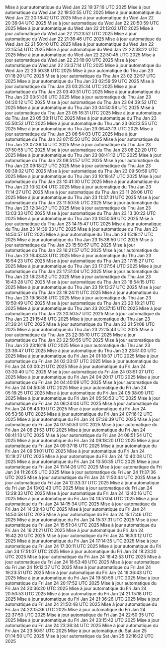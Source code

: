 Mise à jour automatique du Wed Jan 22 19:37:16 UTC 2025
Mise à jour automatique du Wed Jan 22 19:50:55 UTC 2025
Mise à jour automatique du Wed Jan 22 20:18:42 UTC 2025
Mise à jour automatique du Wed Jan 22 20:36:04 UTC 2025
Mise à jour automatique du Wed Jan 22 20:50:59 UTC 2025
Mise à jour automatique du Wed Jan 22 21:13:03 UTC 2025
Mise à jour automatique du Wed Jan 22 21:23:52 UTC 2025
Mise à jour automatique du Wed Jan 22 21:36:46 UTC 2025
Mise à jour automatique du Wed Jan 22 21:50:40 UTC 2025
Mise à jour automatique du Wed Jan 22 22:15:54 UTC 2025
Mise à jour automatique du Wed Jan 22 22:38:22 UTC 2025
Mise à jour automatique du Wed Jan 22 22:50:45 UTC 2025
Mise à jour automatique du Wed Jan 22 23:16:00 UTC 2025
Mise à jour automatique du Wed Jan 22 23:37:14 UTC 2025
Mise à jour automatique du Wed Jan 22 23:50:38 UTC 2025
Mise à jour automatique du Thu Jan 23 01:18:20 UTC 2025
Mise à jour automatique du Thu Jan 23 02:32:57 UTC 2025
Mise à jour automatique du Thu Jan 23 02:59:59 UTC 2025
Mise à jour automatique du Thu Jan 23 03:25:34 UTC 2025
Mise à jour automatique du Thu Jan 23 03:40:51 UTC 2025
Mise à jour automatique du Thu Jan 23 03:51:36 UTC 2025
Mise à jour automatique du Thu Jan 23 04:20:12 UTC 2025
Mise à jour automatique du Thu Jan 23 04:39:52 UTC 2025
Mise à jour automatique du Thu Jan 23 04:50:58 UTC 2025
Mise à jour automatique du Thu Jan 23 05:16:31 UTC 2025
Mise à jour automatique du Thu Jan 23 05:38:11 UTC 2025
Mise à jour automatique du Thu Jan 23 05:50:52 UTC 2025
Mise à jour automatique du Thu Jan 23 06:23:55 UTC 2025
Mise à jour automatique du Thu Jan 23 06:43:13 UTC 2025
Mise à jour automatique du Thu Jan 23 06:54:03 UTC 2025
Mise à jour automatique du Thu Jan 23 07:15:50 UTC 2025
Mise à jour automatique du Thu Jan 23 07:36:14 UTC 2025
Mise à jour automatique du Thu Jan 23 07:50:55 UTC 2025
Mise à jour automatique du Thu Jan 23 08:22:20 UTC 2025
Mise à jour automatique du Thu Jan 23 08:41:12 UTC 2025
Mise à jour automatique du Thu Jan 23 08:51:57 UTC 2025
Mise à jour automatique du Thu Jan 23 09:18:27 UTC 2025
Mise à jour automatique du Thu Jan 23 09:39:02 UTC 2025
Mise à jour automatique du Thu Jan 23 09:50:59 UTC 2025
Mise à jour automatique du Thu Jan 23 10:18:47 UTC 2025
Mise à jour automatique du Thu Jan 23 10:41:30 UTC 2025
Mise à jour automatique du Thu Jan 23 10:52:04 UTC 2025
Mise à jour automatique du Thu Jan 23 11:14:27 UTC 2025
Mise à jour automatique du Thu Jan 23 11:26:06 UTC 2025
Mise à jour automatique du Thu Jan 23 11:37:31 UTC 2025
Mise à jour automatique du Thu Jan 23 11:50:55 UTC 2025
Mise à jour automatique du Thu Jan 23 12:34:27 UTC 2025
Mise à jour automatique du Thu Jan 23 13:03:33 UTC 2025
Mise à jour automatique du Thu Jan 23 13:30:22 UTC 2025
Mise à jour automatique du Thu Jan 23 13:50:59 UTC 2025
Mise à jour automatique du Thu Jan 23 14:15:47 UTC 2025
Mise à jour automatique du Thu Jan 23 14:39:33 UTC 2025
Mise à jour automatique du Thu Jan 23 14:50:57 UTC 2025
Mise à jour automatique du Thu Jan 23 15:18:17 UTC 2025
Mise à jour automatique du Thu Jan 23 15:38:50 UTC 2025
Mise à jour automatique du Thu Jan 23 15:50:57 UTC 2025
Mise à jour automatique du Thu Jan 23 16:21:57 UTC 2025
Mise à jour automatique du Thu Jan 23 16:43:43 UTC 2025
Mise à jour automatique du Thu Jan 23 16:54:23 UTC 2025
Mise à jour automatique du Thu Jan 23 17:15:27 UTC 2025
Mise à jour automatique du Thu Jan 23 17:37:54 UTC 2025
Mise à jour automatique du Thu Jan 23 17:51:04 UTC 2025
Mise à jour automatique du Thu Jan 23 18:23:52 UTC 2025
Mise à jour automatique du Thu Jan 23 18:43:28 UTC 2025
Mise à jour automatique du Thu Jan 23 18:54:15 UTC 2025
Mise à jour automatique du Thu Jan 23 19:13:27 UTC 2025
Mise à jour automatique du Thu Jan 23 19:24:11 UTC 2025
Mise à jour automatique du Thu Jan 23 19:36:36 UTC 2025
Mise à jour automatique du Thu Jan 23 19:50:49 UTC 2025
Mise à jour automatique du Thu Jan 23 20:18:21 UTC 2025
Mise à jour automatique du Thu Jan 23 20:37:15 UTC 2025
Mise à jour automatique du Thu Jan 23 20:50:57 UTC 2025
Mise à jour automatique du Thu Jan 23 21:15:48 UTC 2025
Mise à jour automatique du Thu Jan 23 21:36:24 UTC 2025
Mise à jour automatique du Thu Jan 23 21:51:08 UTC 2025
Mise à jour automatique du Thu Jan 23 22:15:43 UTC 2025
Mise à jour automatique du Thu Jan 23 22:38:10 UTC 2025
Mise à jour automatique du Thu Jan 23 22:50:55 UTC 2025
Mise à jour automatique du Thu Jan 23 23:16:18 UTC 2025
Mise à jour automatique du Thu Jan 23 23:36:47 UTC 2025
Mise à jour automatique du Thu Jan 23 23:51:00 UTC 2025
Mise à jour automatique du Fri Jan 24 01:18:37 UTC 2025
Mise à jour automatique du Fri Jan 24 02:33:07 UTC 2025
Mise à jour automatique du Fri Jan 24 03:00:21 UTC 2025
Mise à jour automatique du Fri Jan 24 03:30:40 UTC 2025
Mise à jour automatique du Fri Jan 24 03:51:07 UTC 2025
Mise à jour automatique du Fri Jan 24 04:20:17 UTC 2025
Mise à jour automatique du Fri Jan 24 04:40:09 UTC 2025
Mise à jour automatique du Fri Jan 24 04:50:55 UTC 2025
Mise à jour automatique du Fri Jan 24 05:16:25 UTC 2025
Mise à jour automatique du Fri Jan 24 05:38:09 UTC 2025
Mise à jour automatique du Fri Jan 24 05:50:53 UTC 2025
Mise à jour automatique du Fri Jan 24 06:24:04 UTC 2025
Mise à jour automatique du Fri Jan 24 06:43:19 UTC 2025
Mise à jour automatique du Fri Jan 24 06:53:58 UTC 2025
Mise à jour automatique du Fri Jan 24 07:16:12 UTC 2025
Mise à jour automatique du Fri Jan 24 07:36:39 UTC 2025
Mise à jour automatique du Fri Jan 24 07:50:53 UTC 2025
Mise à jour automatique du Fri Jan 24 08:21:53 UTC 2025
Mise à jour automatique du Fri Jan 24 08:41:13 UTC 2025
Mise à jour automatique du Fri Jan 24 08:51:54 UTC 2025
Mise à jour automatique du Fri Jan 24 09:18:20 UTC 2025
Mise à jour automatique du Fri Jan 24 09:37:18 UTC 2025
Mise à jour automatique du Fri Jan 24 09:51:01 UTC 2025
Mise à jour automatique du Fri Jan 24 10:18:27 UTC 2025
Mise à jour automatique du Fri Jan 24 10:40:08 UTC 2025
Mise à jour automatique du Fri Jan 24 10:50:35 UTC 2025
Mise à jour automatique du Fri Jan 24 11:14:26 UTC 2025
Mise à jour automatique du Fri Jan 24 11:26:05 UTC 2025
Mise à jour automatique du Fri Jan 24 11:37:36 UTC 2025
Mise à jour automatique du Fri Jan 24 11:50:44 UTC 2025
Mise à jour automatique du Fri Jan 24 12:33:37 UTC 2025
Mise à jour automatique du Fri Jan 24 13:02:43 UTC 2025
Mise à jour automatique du Fri Jan 24 13:29:33 UTC 2025
Mise à jour automatique du Fri Jan 24 13:40:16 UTC 2025
Mise à jour automatique du Fri Jan 24 13:51:04 UTC 2025
Mise à jour automatique du Fri Jan 24 14:15:34 UTC 2025
Mise à jour automatique du Fri Jan 24 14:38:43 UTC 2025
Mise à jour automatique du Fri Jan 24 14:50:58 UTC 2025
Mise à jour automatique du Fri Jan 24 15:17:46 UTC 2025
Mise à jour automatique du Fri Jan 24 15:37:31 UTC 2025
Mise à jour automatique du Fri Jan 24 15:51:04 UTC 2025
Mise à jour automatique du Fri Jan 24 16:21:21 UTC 2025
Mise à jour automatique du Fri Jan 24 16:42:20 UTC 2025
Mise à jour automatique du Fri Jan 24 16:53:12 UTC 2025
Mise à jour automatique du Fri Jan 24 17:14:35 UTC 2025
Mise à jour automatique du Fri Jan 24 17:30:11 UTC 2025
Mise à jour automatique du Fri Jan 24 17:51:07 UTC 2025
Mise à jour automatique du Fri Jan 24 18:23:20 UTC 2025
Mise à jour automatique du Fri Jan 24 18:42:53 UTC 2025
Mise à jour automatique du Fri Jan 24 18:53:48 UTC 2025
Mise à jour automatique du Fri Jan 24 19:12:37 UTC 2025
Mise à jour automatique du Fri Jan 24 19:23:51 UTC 2025
Mise à jour automatique du Fri Jan 24 19:36:43 UTC 2025
Mise à jour automatique du Fri Jan 24 19:50:59 UTC 2025
Mise à jour automatique du Fri Jan 24 20:17:52 UTC 2025
Mise à jour automatique du Fri Jan 24 20:36:20 UTC 2025
Mise à jour automatique du Fri Jan 24 20:50:53 UTC 2025
Mise à jour automatique du Fri Jan 24 21:15:18 UTC 2025
Mise à jour automatique du Fri Jan 24 21:36:26 UTC 2025
Mise à jour automatique du Fri Jan 24 21:50:48 UTC 2025
Mise à jour automatique du Fri Jan 24 22:15:36 UTC 2025
Mise à jour automatique du Fri Jan 24 22:37:50 UTC 2025
Mise à jour automatique du Fri Jan 24 22:50:35 UTC 2025
Mise à jour automatique du Fri Jan 24 23:15:42 UTC 2025
Mise à jour automatique du Fri Jan 24 23:36:34 UTC 2025
Mise à jour automatique du Fri Jan 24 23:50:51 UTC 2025
Mise à jour automatique du Sat Jan 25 01:14:50 UTC 2025
Mise à jour automatique du Sat Jan 25 02:16:22 UTC 2025
